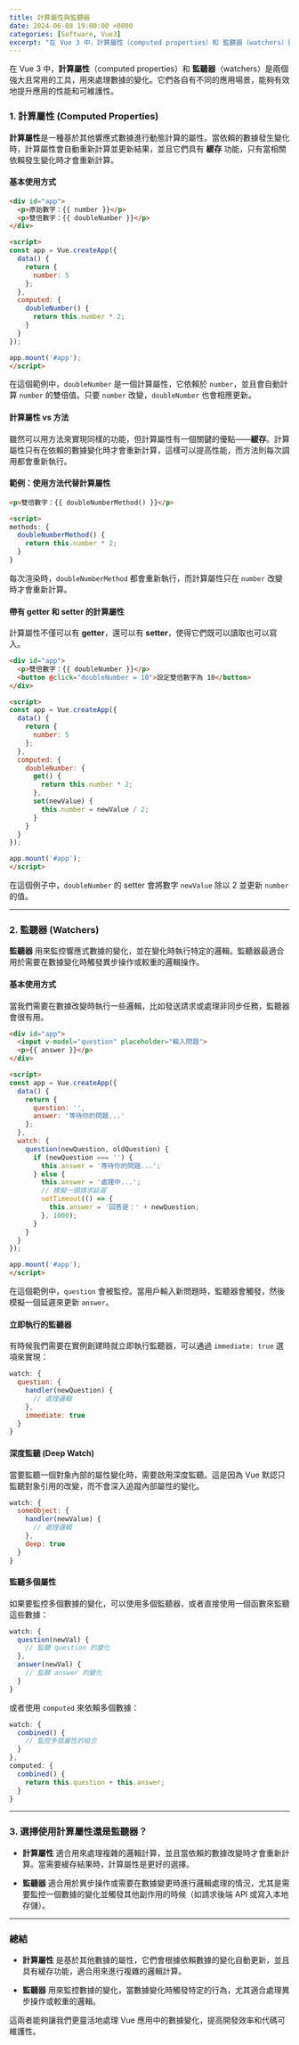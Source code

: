 ```yaml
---
title: 計算屬性與監聽器
date: 2024-06-08 19:00:00 +0800
categories: [Software, Vue3]
excerpt: "在 Vue 3 中，計算屬性（computed properties）和 監聽器（watchers）是兩個強大且常用的工具，用來處理數據的變化。它們各自有不同的應用場景，能夠有效地提升應用的性能和可維護性"
---
```


在 Vue 3 中，**計算屬性**（computed properties）和 **監聽器**（watchers）是兩個強大且常用的工具，用來處理數據的變化。它們各自有不同的應用場景，能夠有效地提升應用的性能和可維護性。

### 1. **計算屬性 (Computed Properties)**

**計算屬性**是一種基於其他響應式數據進行動態計算的屬性。當依賴的數據發生變化時，計算屬性會自動重新計算並更新結果，並且它們具有 **緩存** 功能，只有當相關依賴發生變化時才會重新計算。

#### **基本使用方式**
```html
<div id="app">
  <p>原始數字：{{ number }}</p>
  <p>雙倍數字：{{ doubleNumber }}</p>
</div>

<script>
const app = Vue.createApp({
  data() {
    return {
      number: 5
    };
  },
  computed: {
    doubleNumber() {
      return this.number * 2;
    }
  }
});

app.mount('#app');
</script>
```
在這個範例中，`doubleNumber` 是一個計算屬性，它依賴於 `number`，並且會自動計算 `number` 的雙倍值。只要 `number` 改變，`doubleNumber` 也會相應更新。

#### **計算屬性 vs 方法**

雖然可以用方法來實現同樣的功能，但計算屬性有一個關鍵的優點——**緩存**。計算屬性只有在依賴的數據變化時才會重新計算，這樣可以提高性能，而方法則每次調用都會重新執行。

#### **範例：使用方法代替計算屬性**
```html
<p>雙倍數字：{{ doubleNumberMethod() }}</p>

<script>
methods: {
  doubleNumberMethod() {
    return this.number * 2;
  }
}
```
每次渲染時，`doubleNumberMethod` 都會重新執行，而計算屬性只在 `number` 改變時才會重新計算。

#### **帶有 getter 和 setter 的計算屬性**

計算屬性不僅可以有 **getter**，還可以有 **setter**，使得它們既可以讀取也可以寫入。

```html
<div id="app">
  <p>雙倍數字：{{ doubleNumber }}</p>
  <button @click="doubleNumber = 10">設定雙倍數字為 10</button>
</div>

<script>
const app = Vue.createApp({
  data() {
    return {
      number: 5
    };
  },
  computed: {
    doubleNumber: {
      get() {
        return this.number * 2;
      },
      set(newValue) {
        this.number = newValue / 2;
      }
    }
  }
});

app.mount('#app');
</script>
```
在這個例子中，`doubleNumber` 的 setter 會將數字 `newValue` 除以 2 並更新 `number` 的值。

---

### 2. **監聽器 (Watchers)**

**監聽器** 用來監控響應式數據的變化，並在變化時執行特定的邏輯。監聽器最適合用於需要在數據變化時觸發異步操作或較重的邏輯操作。

#### **基本使用方式**

當我們需要在數據改變時執行一些邏輯，比如發送請求或處理非同步任務，監聽器會很有用。

```html
<div id="app">
  <input v-model="question" placeholder="輸入問題">
  <p>{{ answer }}</p>
</div>

<script>
const app = Vue.createApp({
  data() {
    return {
      question: '',
      answer: '等待你的問題...'
    };
  },
  watch: {
    question(newQuestion, oldQuestion) {
      if (newQuestion === '') {
        this.answer = '等待你的問題...';
      } else {
        this.answer = '處理中...';
        // 模擬一個請求延遲
        setTimeout(() => {
          this.answer = '回答是：' + newQuestion;
        }, 1000);
      }
    }
  }
});

app.mount('#app');
</script>
```
在這個範例中，`question` 會被監控。當用戶輸入新問題時，監聽器會觸發，然後模擬一個延遲來更新 `answer`。

#### **立即執行的監聽器**

有時候我們需要在實例創建時就立即執行監聽器，可以通過 `immediate: true` 選項來實現：

```javascript
watch: {
  question: {
    handler(newQuestion) {
      // 處理邏輯
    },
    immediate: true
  }
}
```

#### **深度監聽 (Deep Watch)**

當要監聽一個對象內部的屬性變化時，需要啟用深度監聽。這是因為 Vue 默認只監聽對象引用的改變，而不會深入追蹤內部屬性的變化。

```javascript
watch: {
  someObject: {
    handler(newValue) {
      // 處理邏輯
    },
    deep: true
  }
}
```

#### **監聽多個屬性**

如果要監控多個數據的變化，可以使用多個監聽器，或者直接使用一個函數來監聽這些數據：

```javascript
watch: {
  question(newVal) {
    // 監聽 question 的變化
  },
  answer(newVal) {
    // 監聽 answer 的變化
  }
}
```

或者使用 `computed` 來依賴多個數據：
```javascript
watch: {
  combined() {
    // 監控多個屬性的組合
  }
},
computed: {
  combined() {
    return this.question + this.answer;
  }
}
```

---

### 3. **選擇使用計算屬性還是監聽器？**

- **計算屬性** 適合用來處理複雜的邏輯計算，並且當依賴的數據改變時才會重新計算。當需要緩存結果時，計算屬性是更好的選擇。
  
- **監聽器** 適合用於異步操作或需要在數據變更時進行邏輯處理的情況，尤其是需要監控一個數據的變化並觸發其他副作用的時候（如請求後端 API 或寫入本地存儲）。

---

### 總結

- **計算屬性** 是基於其他數據的屬性，它們會根據依賴數據的變化自動更新，並且具有緩存功能，適合用來進行複雜的邏輯計算。
  
- **監聽器** 用來監控數據的變化，當數據變化時觸發特定的行為，尤其適合處理異步操作或較重的邏輯。

這兩者能夠讓我們更靈活地處理 Vue 應用中的數據變化，提高開發效率和代碼可維護性。
